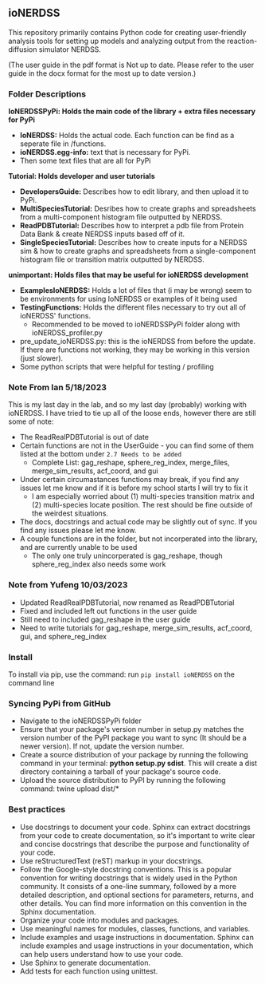 ## ioNERDSS

This repository primarily contains Python code for creating user-friendly analysis tools for setting up models and analyzing output from the reaction-diffusion simulator NERDSS.

(The user guide in the pdf format is Not up to date. Please refer to the user guide in the docx format for the most up to date version.)

### Folder Descriptions

**IoNERDSSPyPi: Holds the main code of the library + extra files necessary for PyPi**
 - **IoNERDSS:** Holds the actual code. Each function can be find as a seperate file in /functions.
 - **ioNERDSS.egg-info:** text that is necessary for PyPi.
 - Then some text files that are all for PyPi


**Tutorial: Holds developer and user tutorials**
 - **DevelopersGuide:** Describes how to edit library, and then upload it to PyPi.
 - **MultiSpeciesTutorial:** Desribes how to create graphs and spreadsheets from a multi-component histogram file outputted by NERDSS.
 - **ReadPDBTutorial:** Describes how to interpret a pdb file from Protein Data Bank & create NERDSS inputs based off of it.
 - **SingleSpeciesTutorial:** Describes how to create inputs for a NERDSS sim & how to create graphs and spreadsheets 
                              from a single-component histogram file or transition matrix outputted by NERDSS.

**unimportant: Holds files that may be useful for ioNERDSS development**
 - **ExamplesIoNERDSS:** Holds a lot of files that (i may be wrong) seem to be environments for using IoNERDSS or examples of it being used
 - **TestingFunctions:** Holds the different files necessary to try out all of ioNERDSS' functions. 
    - Recommended to be moved to ioNERDSSPyPi folder along with ioNERDSS_profiler.py
 - pre_update_ioNERDSS.py: this is the ioNERDSS from before the update. If there are functions not working, they may be working in this version (just slower).
 - Some python scripts that were helpful for testing / profiling

### Note From Ian 5/18/2023
This is my last day in the lab, and so my last day (probably) working with ioNERDSS. I have tried to tie up all of the loose ends, however there are still some of note:
 - The ReadRealPDBTutorial is out of date 
 - Certain functions are not in the UserGuide - you can find some of them listed at the bottom under ``2.7 Needs to be added``
     - Complete List: gag_reshape, sphere_reg_index, merge_files, merge_sim_results, acf_coord, and gui
 - Under certain circumastances functions may break, if you find any issues let me know and if it is before my school starts I will try to fix it
   - I am especially worried about (1) multi-species transition matrix and (2) multi-species locate position. The rest should be fine outside of the weirdest situations.
 - The docs, docstrings and actual code may be slightly out of sync. If you find any issues please let me know.
 - A couple functions are in the folder, but not incorperated into the library, and are currently unable to be used
   - The only one truly unincorperated is gag_reshape, though sphere_reg_index also needs some work

### Note from Yufeng 10/03/2023
- Updated ReadRealPDBTutorial, now renamed as ReadPDBTutorial
- Fixed and included left out functions in the user guide
- Still need to included gag_reshape in the user guide
- Need to write tutorials for gag_reshape, merge_sim_results, acf_coord, gui, and sphere_reg_index

### Install

To install via pip, use the command: 
run ``pip install ioNERDSS`` on the command line

### Syncing PyPi from GitHub

- Navigate to the ioNERDSSPyPi folder
- Ensure that your package's version number in setup.py matches the version number of the PyPI package you want to sync (It should be a newer version). If not, update the version number.
- Create a source distribution of your package by running the following command in your terminal: **python setup.py sdist**. This will create a dist directory containing a tarball of your package's source code.
- Upload the source distribution to PyPI by running the following command: twine upload dist/*

### Best practices

- Use docstrings to document your code. Sphinx can extract docstrings from your code to create documentation, so it's important to write clear and concise docstrings that describe the purpose and functionality of your code.
- Use reStructuredText (reST) markup in your docstrings.
- Follow the Google-style docstring conventions. This is a popular convention for writing docstrings that is widely used in the Python community. It consists of a one-line summary, followed by a more detailed description, and optional sections for parameters, returns, and other details. You can find more information on this convention in the Sphinx documentation.
- Organize your code into modules and packages.
- Use meaningful names for modules, classes, functions, and variables.
- Include examples and usage instructions in documentation. Sphinx can include examples and usage instructions in your documentation, which can help users understand how to use your code.
- Use Sphinx to generate documentation.
- Add tests for each function using unittest.
